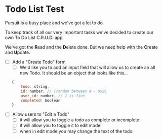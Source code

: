 # Todo List Test

Pursuit is a busy place and we've got a lot to do.

To keep track of all our very important tasks we've decided to create our own To Do List C.R.U.D. app.

We've got the **R**ead and the **D**elete done. But we need help with the **C**reate and **U**pdate.

- [ ] Add a "Create Todo" form
  - [ ] We'd like you to add an input field that will allow us to create an all new Todo. It should be an object that looks like this...

```javascript
   {
       todo: string,
       id: number, // (random between 0 - 999)
       user_id: number, // 1 is fine
       completed: boolean
   }
```

- [ ] Allow users to "Edit a Todo"
  - [ ] it will allow you to toggle a todo as complete or incomplete
  - [ ] it will allow you to toggle it to edit mode
  - [ ] when in edit mode you may change the text of the todo
